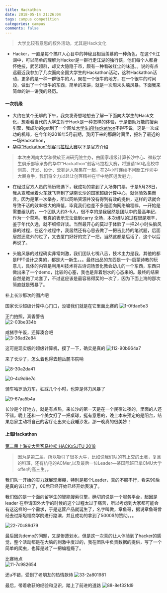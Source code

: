 ```yaml
---
title: Hackathon
date: 2018-05-14 21:26:04
tags: campus competition
categories: campus
comments: false
---
```


> 大学比较有意思的校外活动，尤其是Hack文化

<!--more-->

*   Hacker，一直是每个搞IT人心目中的神秘且相当羡慕的一种角色，在这个It江湖中，可以简单的理解为Hacker是一群行走江湖的独行侠，他们每个人都身怀绝技，武艺超群，却又大隐隐于市，颇有一种看破红尘的味道。。说的有点远最近我参加了几次面向全国大学生的Hackathon活动，这种Hackathon活动，更多的是一种一群很牛的人，聚在一个很牛的地方，在一个很牛的时间段，做出了一个很牛的东西，简单的来讲，就是一次周末头脑风暴。下面我来简单的讲一讲我的经历。

#### 一次机缘


*   大约在某个无聊的下午，我突发奇想地想去了解一下面向大学生的Hack文化，想看看当代的大学生对于Hack是一种怎样的体验，于是借助万能的搜索引擎，我成功的get到了一个网址[大学生的Hackathon](https://www.hackx.org/)不得不说，这是一次成功的机缘，在今年的2018年5月前期，我闲下来的那段时间里，报名了最近的一场Hackathon，
*   [华中“Hackathon”创客马拉松大赛](https://www.hackx.org/competitions/hackathon)以下是官方介绍

> 本次由湖南大学和微软亚洲研究院主办，由国家超级计算长沙中心、微软学生俱乐部等承办的华中“Hackathon”创客马拉松大赛，将邀请150名高校中创意、开发、设计、营销达人聚集在一起，在24小时连续不间断工作坊中大展身手，我们将全力以赴让创客精神在华中地区迸发魅力。

*   在经过官方人员的简历筛选下，我成功的拿到了入场券门票，于是5月28日，我从宣城坐着火车就飞奔到了湖南长沙的国家超级计算中心，就体验效果而言，因为是第一次举办，所以网络资源并没有得到有效的提供，这样的话就会导致干活的效率极大的降低，毕竟我们也差不多是面向网络编程嘛，一开始是需要组队的，一个团队大约3-5人，很不幸的是我居然是团队中的最高年纪，作为一个菜鸡，我真的表示无法做到carry 全场，本次组队的过程很是艰辛，鉴于年代久远，就不细细详谈。当然最开心的莫过于体验了一把24小时头脑风暴的过程，在这个过程中，我居然还有心思去做了一把吉比特的笔试题，后面居然还意外的过了，又去厦门好好的完了一把，当然这都是后话了，这个以后再说了。
    
*   头脑风暴的过程确实非常刺激，我们团队七嘴八舌，技术主力是我，其他的都是PPT设计之类的，都是大一新生。。。最终出品的东西是一个–启蒙诗教的玩意儿，具体的内容是利用AI技术将古诗词场景化教会幼儿的一个东西，东西只做出来了一个demo，比较的心塞，我也是奔着划水的心态来的。最终的结果自然是跑了龙套了，不过这应该是最容易得奖的一次了，因为下面上海的那次简直就是残暴了。
    

补上长沙那次的图片吧

国家长沙超级计算中心门口，没错我们就是在它里面比赛的
![1-0fdae5e3](Hackathon/image/1-0fdae5e3.jpg)



正门拍照，真香警告  
![2-03be334b](Hackathon/image/2-03be334b.jpg)



咸猪手午饭，还算凑合吧  
![3-36ad2e84](Hackathon/image/3-36ad2e84.jpg)



这可是现实版的超级计算机，摸了一下，确实是真的
![112-90b964a7](Hackathon/image/112-90b964a7.jpg)


来了长沙了，怎么着也得去趟岳麓书院呐

![8-30a2da41](Hackathon/image/8-30a2da41.jpg)

![0-4c9d6e7c](Hackathon/image/0-4c9d6e7c.jpg)


骑车哈罗助力车，狂踩几个小时，也算是体力风暴了

![9-67aa5b4a](Hackathon/image/9-67aa5b4a.jpg)


长沙是个好地方，就是有点热，来长沙的第一天是在一个民宿过夜的，里面的人还不错，晚上还和一个美女打了一把桌球，挺有意思的，晚上本来预定的是阳台，结果店家主动将自己的客厅让出来让我睡沙发，那一晚真的很美妙！

#### 上海Hackathon


[第二届上海交大黑客马拉松 HACKxSJTU 2018](https://www.hackx.org/competitions/hackxsjtu2018https://www.hackx.org/)

> 因为是第二届，所以吸引了很多大牛，比如说我们队的有上交的土著，复旦的科班，还有杭电的ACMer,以及最后一位Leader—某国际班已拿CMU大学offer的高三生。。

我们队一开始的实力就展现爆棚，特别是那个Leader，真的不服不行，看来90后是真的该让位了，00后已经开始已经开始表演了。

我们做的是一个面向留学生的智能搜索引擎，确切的说是一个服务平台，起因是leader 在申请国外大学的时候的这个过程太过于痛苦，所以考虑到大家都可能会有这这样的一个需求，于是这筐产品就诞生了，名字叫做，章鱼哥，据说章鱼哥曾经去过斯坦福商学院进行路演，并且成功的拿到了5000$的赞助。。。  

![22-70c89d79](Hackathon/image/22-70c89d79.jpg)


最后因为demo的问题，又是惨遭划水，但是这一次真的让人体验到了hacker的感觉，整个活动都是在大脑的刺激中度过的，我在团队中负责数据的提供，写了一个简单的爬虫，也算是过了一把编程瘾了。

比赛地点  
![11-7c982654](Hackathon/image/11-7c982654.jpg)

还u不错，受到了老朋友的热情款待
![33-2a801981](Hackathon/image/33-2a801981.jpg)





最后，带着收获的经验和见识，踏上了前进的道路
![88-8ef32fd9](Hackathon/image/88-8ef32fd9.jpg)